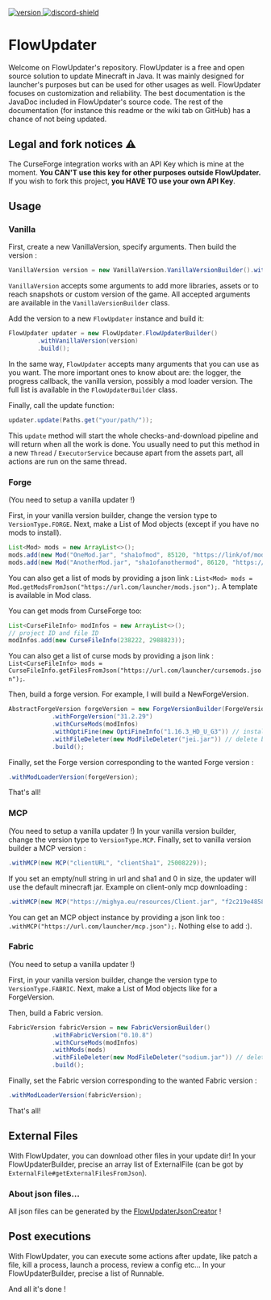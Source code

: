 [version]: https://img.shields.io/maven-central/v/fr.flowarg/flowupdater.svg?label=Download
[download]: https://search.maven.org/search?q=g:%22fr.flowarg%22%20AND%20a:%22flowupdater%22

[discord-shield]: https://discordapp.com/api/guilds/730758985376071750/widget.png
[discord-invite]: https://discord.gg/dN6HWHp

[ ![version][] ][download]
[ ![discord-shield][] ][discord-invite]

# FlowUpdater
Welcome on FlowUpdater's repository. FlowUpdater is a free and open source solution to update Minecraft in Java.
It was mainly designed for launcher's purposes but can be used for other usages as well. FlowUpdater focuses on customization and reliability.
The best documentation is the JavaDoc included in FlowUpdater's source code. The rest of the documentation (for instance this readme or the wiki tab on GitHub) has a chance of not being updated.

## Legal and fork notices :warning:
The CurseForge integration works with an API Key which is mine at the moment. **You CAN'T use this key for other purposes outside FlowUpdater.**
If you wish to fork this project, **you HAVE TO use your own API Key**.


## Usage

### Vanilla

First, create a new VanillaVersion, specify arguments.
Then build the version :
```java
VanillaVersion version = new VanillaVersion.VanillaVersionBuilder().withName("1.20.4").build();
```
`VanillaVersion` accepts some arguments to add more libraries, assets or to reach snapshots or custom version of the game.
All accepted arguments are available in the `VanillaVersionBuilder` class.

Add the version to a new `FlowUpdater` instance and build it:
```java
FlowUpdater updater = new FlowUpdater.FlowUpdaterBuilder()
        .withVanillaVersion(version)
        .build();
```

In the same way, `FlowUpdater` accepts many arguments that you can use as you want.
The more important ones to know about are: the logger, the progress callback, the vanilla version, possibly a mod loader version. The full list is available in the `FlowUpdaterBuilder` class.


Finally, call the update function:
```java
updater.update(Paths.get("your/path/"));
```
This `update` method will start the whole checks-and-download pipeline and will return when all the work is done.
You usually need to put this method in a new `Thread` / `ExecutorService` because apart from the assets part, all actions are run on the same thread.


### Forge

(You need to setup a vanilla updater !)

First, in your vanilla version builder, change the version type to `VersionType.FORGE`.
Next, make a List of Mod objects (except if you have no mods to install).
```java
List<Mod> mods = new ArrayList<>();
mods.add(new Mod("OneMod.jar", "sha1ofmod", 85120, "https://link/of/mod.jar"));
mods.add(new Mod("AnotherMod.jar", "sha1ofanothermod", 86120, "https://link/of/another/mod.jar"));
```
You can also get a list of mods by providing a json link : `List<Mod> mods = Mod.getModsFromJson("https://url.com/launcher/mods.json");`. A template is available in Mod class.

You can get mods from CurseForge too:
```java
List<CurseFileInfo> modInfos = new ArrayList<>();
// project ID and file ID
modInfos.add(new CurseFileInfo(238222, 2988823));
```
You can also get a list of curse mods by providing a json link : `List<CurseFileInfo> mods = CurseFileInfo.getFilesFromJson("https://url.com/launcher/cursemods.json");`.

Then, build a forge version. For example, I will build a NewForgeVersion.
```java
AbstractForgeVersion forgeVersion = new ForgeVersionBuilder(ForgeVersionBuilder.ForgeVersionType.NEW)
            .withForgeVersion("31.2.29")
            .withCurseMods(modInfos)
            .withOptiFine(new OptiFineInfo("1.16.3_HD_U_G3")) // installing OptiFine for 1.16.3, false = not a preview
            .withFileDeleter(new ModFileDeleter("jei.jar")) // delete bad mods, don't remove the file jei.jar if it's present in the mods' dir.
            .build();
```

Finally, set the Forge version corresponding to the wanted Forge version :
```java
.withModLoaderVersion(forgeVersion);
```
That's all!

### MCP

(You need to setup a vanilla updater !)
In your vanilla version builder, change the version type to `VersionType.MCP`.
Finally, set to vanilla version builder a MCP version :
```java
.withMCP(new MCP("clientURL", "clientSha1", 25008229));
```
If you set an empty/null string in url and sha1 and 0 in size, the updater will use the default minecraft jar.
Example on client-only mcp downloading :
```java
.withMCP(new MCP("https://mighya.eu/resources/Client.jar", "f2c219e485831af2bae9464eebbe4765128c6ad6", 23005862));
```
You can get an MCP object instance by providing a json link too : `.withMCP("https://url.com/launcher/mcp.json");`.
Nothing else to add :).

### Fabric

(You need to setup a vanilla updater !)

First, in your vanilla version builder, change the version type to `VersionType.FABRIC`.
Next, make a List of Mod objects like for a ForgeVersion.

Then, build a Fabric version.
```java
FabricVersion fabricVersion = new FabricVersionBuilder()
            .withFabricVersion("0.10.8")
            .withCurseMods(modInfos)
            .withMods(mods)
            .withFileDeleter(new ModFileDeleter("sodium.jar")) // delete bad mods ; but it won't remove the file sodium.jar if it's present in the mods' dir.
            .build();
```

Finally, set the Fabric version corresponding to the wanted Fabric version :
```java
.withModLoaderVersion(fabricVersion);
```
That's all!

## External Files

With FlowUpdater, you can download other files in your update dir!
In your FlowUpdaterBuilder, precise an array list of ExternalFile (can be got by `ExternalFile#getExternalFilesFromJson`).

### About json files...

All json files can be generated by the [FlowUpdaterJsonCreator](https://github.com/FlowArg/FlowUpdaterJsonCreator) !

## Post executions

With FlowUpdater, you can execute some actions after update, like patch a file, kill a process, launch a process, review a config etc...
In your FlowUpdaterBuilder, precise a list of Runnable.

And all it's done !
